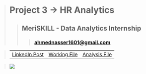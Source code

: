 > # **Project 3 -> HR Analytics**
>> ## **MeriSKILL - Data Analytics Internship**
>>> ### **ahmednasser1601@gmail.com**

> <table align="center"><tr><td><a href="">LinkedIn Post</a></td><td><a href="HR-Analytics.pbit">Working File</a></td><td><a href="HR-Analytics.pdf">Analysis File</a></td></tr></table>

> <img src="Visualization.jpg"/>
